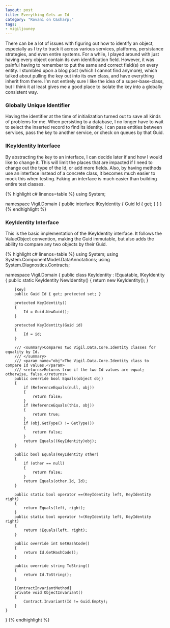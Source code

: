 ```yaml
---
layout: post
title: Everything Gets an Id
category: "Rovani on C&sharp;"
tags:
- vigiljouney
---
```


There can be a lot of issues with figuring out how to identify an object, especially as I try to track it across various services, platforms, persistance strategies, and even entire systems. For a while, I played around with just having every object contain its own identification field. However, it was painful having to remember to put the same and correct field(s) on every entity. I stumbled upon a blog post (which I cannot find anymore), which talked about pulling the key out into its own class, and have everything inherit from there. I'm not entirely sure I like the idea of a super-base-class, but I think it at least gives me a good place to isolate the key into a globally consistent way.

### Globally Unique Identifier

Having the identifier at the time of initialization turned out to save all kinds of problems for me. When persisting to a database, I no longer have to wait to select the inserted record to find its identity. I can pass entities between services, pass the key to another service, or check on queues by that Guid.

### IKeyIdentity Interface

By abstracting the key to an interface, I can decide later if and how I would like to change it. This will limit the places that are impacted if I need to change out the type of the Id, or add more fields. Also, by having methods use an interface instead of a concrete class, it becomes much easier to mock this when testing. Faking an interface is much easier than building entire test classes.

{% highlight c# linenos=table %}
using System;

namespace Vigil.Domain
{
    public interface IKeyIdentity
    {
        Guid Id { get; }
    }
}
{% endhighlight %}

### KeyIdentity Interface

This is the basic implementation of the IKeyIdentity interface. It follows the ValueObject convention, making the Guid immutable, but also adds the ability to compare any two objects by their Guid.

{% highlight c# linenos=table %}
using System;
using System.ComponentModel.DataAnnotations;
using System.Diagnostics.Contracts;

namespace Vigil.Domain
{
    public class KeyIdentity : IEquatable<KeyIdentity>, IKeyIdentity
    {
        public static KeyIdentity NewIdentity()
        {
            return new KeyIdentity();
        }

        [Key]
        public Guid Id { get; protected set; }

        protected KeyIdentity()
        {
            Id = Guid.NewGuid();
        }

        protected KeyIdentity(Guid id)
        {
            Id = id;
        }

        /// <summary>Compares two Vigil.Data.Core.Identity classes for equality by Id.
        /// </summary>
        /// <param name="obj">The Vigil.Data.Core.Identity class to compare Id values.</param>
        /// <returns>Returns true if the two Id values are equal; otherwise, false.</returns>
        public override bool Equals(object obj)
        {
            if (ReferenceEquals(null, obj))
            {
                return false;
            }
            if (ReferenceEquals(this, obj))
            {
                return true;
            }
            if (obj.GetType() != GetType())
            {
                return false;
            }
            return Equals((KeyIdentity)obj);
        }

        public bool Equals(KeyIdentity other)
        {
            if (other == null)
            {
                return false;
            }
            return Equals(other.Id, Id);
        }

        public static bool operator ==(KeyIdentity left, KeyIdentity right)
        {
            return Equals(left, right);
        }
        public static bool operator !=(KeyIdentity left, KeyIdentity right)
        {
            return !Equals(left, right);
        }

        public override int GetHashCode()
        {
            return Id.GetHashCode();
        }

        public override string ToString()
        {
            return Id.ToString();
        }

        [ContractInvariantMethod]
        private void ObjectInvariant()
        {
            Contract.Invariant(Id != Guid.Empty);
        }
    }
}
{% endhighlight %}